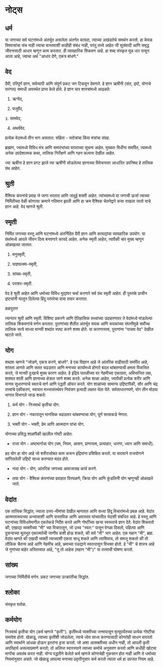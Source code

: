 # नोट्स

## धर्म

या जगाच्या सर्व घटनांमध्ये अंतर्भूत असलेला अंतर्गत कायदा, त्याच्या अखंडतेचे समर्थन करतो. हा केवळ विश्वासांचा संच नाही ज्याचा वास्तवाशी काहीही संबंध नाही, परंतु तत्त्वे आहेत जी सुसंवादी आणि समृद्ध जीवनासाठी आधार म्हणून काम करतात. ही व्यावहारिक शिकवण आहे. हा शब्द संस्कृत मूळ धार पासून आला आहे, ज्याचा अर्थ "आधार देणे, एकत्र बांधणे."

## वेद

दैवी, परिपूर्ण ज्ञान, सर्वव्यापी आणि संपूर्ण प्रकट जग टिकवून ठेवणारे. हे ज्ञान ऋषींनी (संत, द्रष्टे, योगाचे पारंगत) समाधी अवस्थेत प्राप्त केले होते. हे ज्ञान चार शास्त्रांमध्ये आढळते:

1. ऋग्वेद,

2. यजुर्वेद,

३. सामवेद,

4. अथर्ववेद.

प्रत्येक वेदामध्ये तीन भाग असतात: संहिता - स्तोत्रांचा किंवा मंत्रांचा संग्रह.

ब्राह्मण, ज्यामध्ये विविध मंत्र आणि समारंभांच्या वापराच्या सूचना आहेत. मुख्यतः विधींना समर्पित, त्यामध्ये अनेक उपदेशात्मक कथा, तात्विक निरीक्षणे आणि गहन कल्पना देखील आहेत.

ज्या ऋषींना हे ज्ञान प्रगट झाले त्या ऋषींनी सोडलेल्या ज्ञानाच्या विवेचनावर आधारित उपनिषद हे तात्विक ग्रंथ आहेत.

## श्रुती

वैश्विक कंपनांचे प्रवाह जे जागा भरतात आणि जादुई शक्ती आहेत. त्यांच्यामध्ये या जगाची ऊर्जा त्याच्या निर्मितीच्या वेळी कोणत्या क्रमाने गतिमान झाली आणि हा क्रम वैश्विक चेतनेद्वारे कसा राखला जातो याचे ज्ञान आहे. वेद म्हणजे श्रुती.

## स्मृती

निर्मित जगाच्या वस्तू आणि घटनांमध्ये अंतर्निहित दैवी ज्ञान आणि कायद्यांचा व्यावहारिक उपयोग. या ग्रंथांमध्ये आपले जीवन दिव्य बनवणारे कायदे आहेत. अनेक स्मृती आहेत, त्यापैकी चार मुख्य म्हणून ओळखल्या जातात:

1. मनुस्मृती,

2. याज्ञवल्क्य-स्मृती,

3. सांख्य-स्मृती,

4. पराशर-स्मृती.

वेद हे श्रुती आहेत आणि धर्माच्या विविध मुद्यांवर चर्चा करणारे सर्व ग्रंथ स्मृती आहेत. ही पुस्तके प्राचीन द्रष्ट्यांनी घालून दिलेल्या हिंदू परंपरेचा पाया तयार करतात.

##पुराण

त्यानंतर श्रुती आणि स्मृती. विशिष्ट प्रकरणे आणि ऐतिहासिक तथ्यांच्या उदाहरणावर ते वेदांमध्ये मांडलेल्या तात्विक शिकवणांचे वर्णन करतात. पुराणांच्या शैलीत अंतर्भूत रूपक आणि रूपकांच्या संपत्तीमुळे सर्वोच्च तात्विक सत्ये साध्या मानवी शब्दांत स्पष्ट करणे शक्य होते. या कारणास्तव, पुराणांना "पाचवा वेद" देखील म्हटले जाते.

## योग

शब्दशः म्हणजे "जोडणे, एकत्र करणे, बांधणे". हे एक विज्ञान आहे जे आंतरिक वाढीसाठी समर्पित आहे, शांतता आणते आणि सतत चढउतार आणि मनाच्या कार्यामध्ये होणारे बदल थांबवण्याची क्षमता विकसित करते, जे मानवी दुःखाचे मुख्य कारण आहेत. हे इंद्रिय पातळीच्या वर नेहमीच्या एकाग्रता, अविभाजित लक्ष, शाश्वत शांती आणि ज्ञानाच्या क्षेत्रात जाणे शक्य करते. अनेक शाळा आहेत, ज्यापैकी प्रत्येक शरीर आणि मानस सुधारण्याचे स्वतःचे मार्ग आणि पद्धती ऑफर करते. योग शाळांच्या सामान्य उद्दिष्टांपैकी, सौर आणि चंद्र तत्त्वांचे एकीकरण, स्वायत्त मज्जासंस्थेवर नियंत्रण इत्यादी लक्षात घेता येते. सर्वसाधारणपणे, योग तीन मोठ्या भागात विभागले जाऊ शकते:

1. कर्म योग - निःस्वार्थ कृतीचा योग.

2. ज्ञान योग - नकारातून मानसिक चढउतार थांबवण्याचा योग, पूर्ण सत्याकडे नेणारा.

3. भक्ती योग - भक्ती, प्रेम आणि आत्मदान यांचा योग.

योगाच्या प्रसिद्ध शाळांपैकी खालील गोष्टी आहेत:

- राजा योग - अष्टमार्गाचा योग (यम, नियम, आसन, प्राणायाम, प्रत्याहार, धारणा, ध्यान आणि समाधी).

हठ योग हा योग आहे जो शरीरासोबत काम करून इंद्रियांना प्रशिक्षित करतो. या सरावाने राजयोगाने सांगितलेली उद्दिष्टे साध्य करण्यात मदत होते.

- नादा योग - योग, आंतरिक जगाच्या आवाजासह कार्य करणे.

- लया योग - वैश्विक कंपनांच्या प्रवाहात विरघळणे; क्रिया योग आणि कुंडलिनी योग म्हणूनही ओळखले जाते.

## वेदांत

एक तात्विक सिद्धांत, ज्याला उत्तर-मीमांसा देखील म्हणतात आणि सध्या हिंदू विचारांमध्ये प्रबळ आहे. वेदांत आत्मस्वरूपाच्या अभ्यासाशी आणि वास्तविक आणि अवास्तव यांच्यातील भेदाशी संबंधित आहे. हे वस्तू आणि घटनांच्या विविधतेमागील एकतेकडे निर्देश करते आणि गोष्टींच्या खऱ्या स्वरूपाचे ज्ञान देते. वेदांत शिकवतो की, एखाद्या व्यक्तीच्या "मी" च्या विचारातून, जो उच्च "स्वत:" पासून वेगळा दिसतो, पहिल्या आणि दुसर्‍याच्या मूलभूत एकात्मतेची जाणीव कशी होऊ शकते, की सर्व "मी" भाग आहेत. एक महान "मी", ब्रह्म. वेदांत म्हणते की एखादी व्यक्ती त्याच्याशी एकता साधू शकते आणि त्याशिवाय, तो समजू शकतो की तो लौकिक चैतन्य आहे आणि नेहमीच आहे, भ्रमाच्या पडद्याने स्वतःपासून विभक्त होतो. हे "मी" चे शास्त्र आहे जे गुणांच्या बाहेर अस्तित्त्वात आहे, "तू तो आहेस (महान "मी")" या तत्त्वाची घोषणा करतो.

## सांख्य

जगाच्या निर्मितीचे वर्णन. प्रकट जगाच्या उत्क्रांतीचा सिद्धांत.

## श्लोका

संस्कृत श्लोक.

## कर्मयोग

निःस्वार्थ कृतीचा योग (कर्म म्हणजे "कृती"). कृतींमध्ये व्यक्तीच्या जन्मापासून मृत्यूपर्यंतच्या प्रत्येक गोष्टीचा समावेश होतो. खेळाडू, त्याच्या कृतींशी जोडलेला, त्याचे ध्येय साध्य करण्यासाठी कोणतेही साधन वापरतो आणि स्वार्थाने आंधळा होऊन इतरांना इजा करतो. जो अशा आसक्तीच्या अधीन नाही, तो आपली कृती अपरिहार्य असल्याप्रमाणे करतो; तो अलिप्त स्वारस्याने त्याच्या कर्माचे अनुसरण करतो आणि कधीही खोट्या मार्गांचा अवलंब करत नाही. योग्य पद्धतीने केलेले कर्म म्हणजे कोणाचेही नुकसान होत नाही आणि ते धर्माच्या नियमांनुसार असते. जो खेळाडू आपल्या मनाच्या प्रवृत्तीनुसार कर्म करतो त्याला धर्म हा उपजत नियम आहे.
